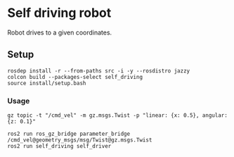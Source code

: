 # Self driving robot

Robot drives to a given coordinates.

## Setup

```shell
rosdep install -r --from-paths src -i -y --rosdistro jazzy
colcon build --packages-select self_driving
source install/setup.bash
```

### Usage

```shell
gz topic -t "/cmd_vel" -m gz.msgs.Twist -p "linear: {x: 0.5}, angular: {z: 0.1}"

ros2 run ros_gz_bridge parameter_bridge /cmd_vel@geometry_msgs/msg/Twist@gz.msgs.Twist
ros2 run self_driving self_driver
```